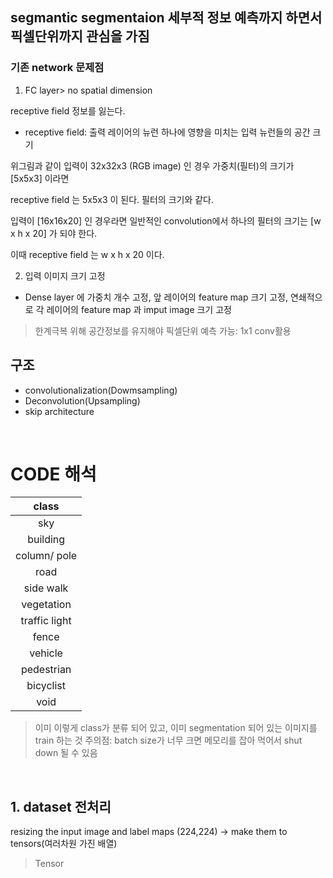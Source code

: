 ## segmantic segmentaion 세부적 정보 예측까지 하면서 픽셀단위까지 관심을 가짐
### 기존 network 문제점
1. FC layer> no spatial dimension

receptive field 정보를 잃는다.

* receptive field: 출력 레이어의 뉴런 하나에 영향을 미치는 입력 뉴런들의 공간 크기

위그림과 같이 입력이 32x32x3 (RGB image) 인 경우 가중치(필터)의 크기가 [5x5x3] 이라면

receptive field 는 5x5x3 이 된다. 필터의 크기와 같다.

입력이 [16x16x20] 인 경우라면 일반적인 convolution에서 하나의 필터의 크기는 [w x h x 20] 가 되야 한다.

이때 receptive field 는 w x h x 20 이다. 

2. 입력 이미지 크기 고정
- Dense layer 에 가중치 개수 고정, 앞 레이어의 feature map 크기 고정, 연쇄적으로 각 레이어의 feature map 과 imput image
크기 고정


> 한계극복 위해 공간정보를 유지해야 픽셀단위 예측 가능: 1x1 conv활용 

## 구조
- convolutionalization(Dowmsampling)
- Deconvolution(Upsampling)
- skip architecture


&nbsp;

# CODE 해석
|**class**|
|:-------:|
|sky|
|building|
|column/ pole|
|road|
|side walk|
|vegetation|
|traffic light|
|fence|
|vehicle|
|pedestrian|
|bicyclist|
|void|
> 이미 이렇게 class가 분류 되어 있고, 이미 segmentation 되어 있는 이미지를 train 하는 것
> 주의점: batch size가 너무 크면 메모리를 잡아 먹어서 shut down 될 수 있음

&nbsp;

## 1. dataset 전처리
resizing the input image and label maps (224,224) -> make them to tensors(여러차원 가진 배열)
> Tensor



